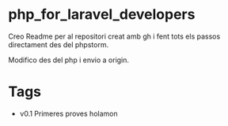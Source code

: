# php_for_laravel_developers

Creo Readme per al repositori creat amb gh i fent tots els passos directament des del phpstorm.

Modifico des del php i envio a origin.

# Tags
- v0.1 Primeres proves holamon 
